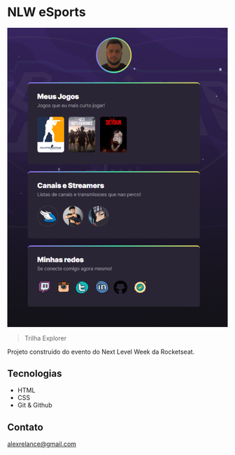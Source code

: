 # NLW eSports

![preview](./.github/Screenshot_1.png)

> Trilha Explorer

Projeto construido do evento do Next Level Week da Rocketseat.

## Tecnologias

- HTML
- CSS
- Git & Github

## Contato

alexrelance@gmail.com

